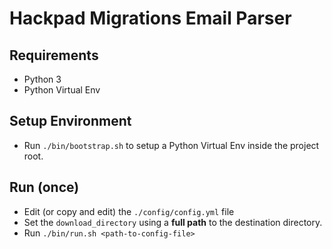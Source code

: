 # Hackpad Migrations Email Parser

## Requirements
- Python 3
- Python Virtual Env

## Setup Environment

- Run `./bin/bootstrap.sh` to setup a Python Virtual Env inside the project root.

## Run (once)
- Edit (or copy and edit) the `./config/config.yml` file
- Set the `download_directory` using a **full path** to the destination directory.
- Run `./bin/run.sh <path-to-config-file>`